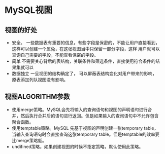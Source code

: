 # MySQL视图


## 视图的好处
- 安全。
    一些数据表有重要的信息，有些字段是保密的，不能让用户直接看到，这样可以创建一个属兔，在这张视图当中只保留一部分字段，这样 用户就可以查询自己需要的字段，不能查看保密的字段。
- 简单
    不需要关心背后的表结构，关联条件和筛选条件，直接使用符合条件的结果集就可以
-  数据独立
    一旦视图的结构确定了， 可以屏蔽表结构变化对用户带来的影响，原表添加列队视图没有影响。

## 视图ALGORITHM参数

- 使用merge策略。MySQL会先将输入的查询语句和视图的声明语句进行合并，然后执行合并后的语句进行返回。但是如果输入的查询语句中不允许包含聚合函数。
- 使用temptable策略。MySQL 先基于视图的声明创建一张temporary table，当输入查询语句时会直接查询这张temporary table。但是temptable的效率要比merge策略低。
- undifined策略，如果创建视图的时候不指定策略，默认使用此策略。